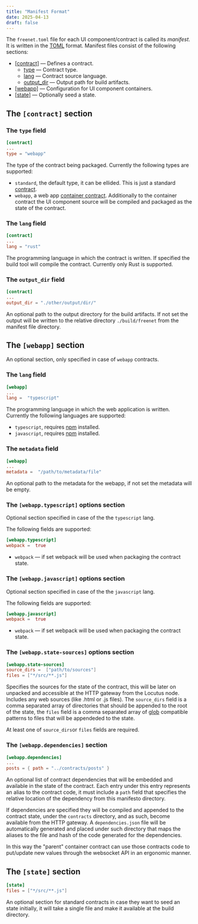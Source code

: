 ```yaml
---
title: "Manifest Format"
date: 2025-04-13
draft: false
---
```


The `freenet.toml` file for each UI component/contract is called its _manifest_.
It is written in the [TOML](https://toml.io/) format. Manifest files consist of
the following sections:

- [[contract]](/manual/manifest#the-contract-section) — Defines a contract.
  - [type](/manual/manifest#the-type-field) — Contract type.
  - [lang](/manual/manifest#the-lang-field) — Contract source language.
  - [output_dir](/manual/manifest#the-output_dir-field) — Output path for build
    artifacts.
- [[webapp]](/manual/manifest#the-contract-section) — Configuration for UI
  component containers.
- [[state]](/manual/manifest#the-state-section) — Optionally seed a state.

## The `[contract]` section

### The `type` field

```toml
[contract]
...
type = "webapp"
```

The type of the contract being packaged. Currently the following types are
supported:

- `standard`, the default type, it can be ellided. This is just a standard
  [contract](/manual/glossary#contract).
- `webapp`, a web app [container contract](/manual/glossary#container-contract).
  Additionally to the container contract the UI component source will be
  compiled and packaged as the state of the contract.

### The `lang` field

```toml
[contract]
...
lang = "rust"
```

The programming language in which the contract is written. If specified the
build tool will compile the contract. Currently only Rust is supported.

### The `output_dir` field

```toml
[contract]
...
output_dir = "./other/output/dir/"
```

An optional path to the output directory for the build artifacts. If not set the
output will be written to the relative directory `./build/freenet` from the
manifest file directory.

## The `[webapp]` section

An optional section, only specified in case of `webapp` contracts.

### The `lang` field

```toml
[webapp]
...
lang =  "typescript"
```

The programming language in which the web application is written. Currently the
following languages are supported:

- `typescript`, requires [npm](https://www.npmjs.com/) installed.
- `javascript`, requires [npm](https://www.npmjs.com/) installed.

### The `metadata` field

```toml
[webapp]
...
metadata =  "/path/to/metadata/file"
```

An optional path to the metadata for the webapp, if not set the metadata will be
empty.

### The `[webapp.typescript]` options section

Optional section specified in case of the the `typescript` lang.

The following fields are supported:

```toml
[webapp.typescript]
webpack =  true
```

- `webpack` — if set webpack will be used when packaging the contract state.

### The `[webapp.javascript]` options section

Optional section specified in case of the the `javascript` lang.

The following fields are supported:

```toml
[webapp.javascript]
webpack =  true
```

- `webpack` — if set webpack will be used when packaging the contract state.

### The `[webapp.state-sources]` options section

```toml
[webapp.state-sources]
source_dirs =  ["path/to/sources"]
files = ["*/src/**.js"]
```

Specifies the sources for the state of the contract, this will be later on
unpacked and accessible at the HTTP gateway from the Locutus node. Includes any
web sources (like .html or .js files). The `source_dirs` field is a comma
separated array of directories that should be appended to the root of the state,
the `files` field is a comma separated array of
[glob](<https://en.wikipedia.org/wiki/Glob_(programming)>) compatible patterns
to files that will be appendeded to the state.

At least one of `source_dirs`or `files` fields are required.

### The `[webapp.dependencies]` section

```toml
[webapp.dependencies]
...
posts = { path = "../contracts/posts" }
```

An optional list of contract dependencies that will be embedded and available in
the state of the contract. Each entry under this entry represents an alias to
the contract code, it must include a `path` field that specifies the relative
location of the dependency from this manifesto directory.

If dependencies are specified they will be compiled and appended to the contract
state, under the `contracts` directory, and as such, become available from the
HTTP gateway. A `dependencies.json` file will be automatically generated and
placed under such directory that maps the aliases to the file and hash of the
code generated for the dependencies.

In this way the "parent" container contract can use those contracts code to
put/update new values through the websocket API in an ergonomic manner.

## The `[state]` section

```toml
[state]
files = ["*/src/**.js"]
```

An optional section for standard contracts in case they want to seed an state
initially, it will take a single file and make it available at the build
directory.
